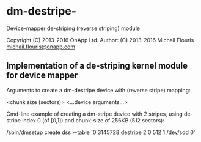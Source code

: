 # dm-destripe-
Device-mapper de-striping (reverse striping) module

Copyright (C) 2013-2016 OnApp Ltd.
Author: (C) 2013-2016 Michail Flouris <michail.flouris@onapp.com>

Implementation of a de-striping kernel module for device mapper
----------------------------------------------------------------

Arguments to create a dm-destripe device with (reverse stripe) mapping:

<number of stripes> <de-stripe index> <chunk size (sectors)> <...device arguments...>


Cmd-line example of creating a dm-stripe device with 2 stripes, using de-stripe index 0 (of [0,1])
and chunk-size of 256KB (512 sectors):

/sbin/dmsetup create dss --table '0 3145728 destripe 2 0 512 1 /dev/sdd 0'

